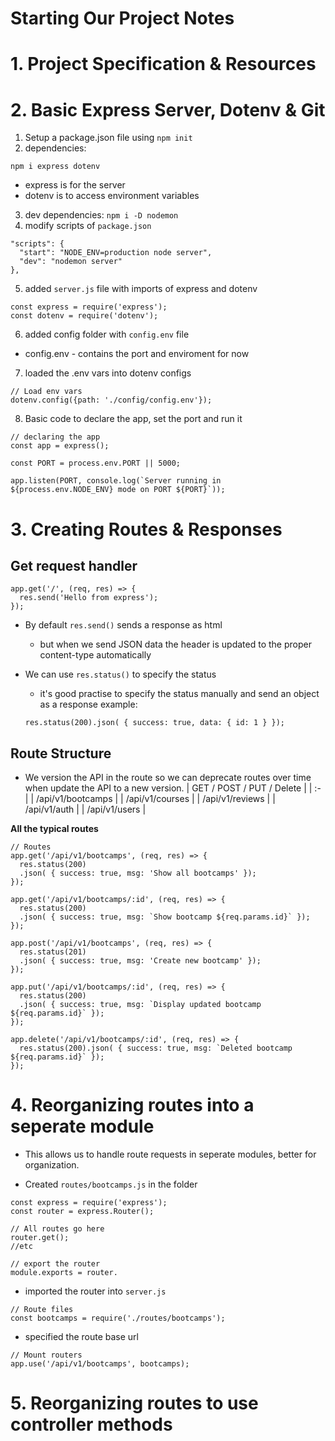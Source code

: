 # Starting Our Project Notes

# 1. Project Specification & Resources
# 2. Basic Express Server, Dotenv & Git
1. Setup a package.json file using `npm init`
2. dependencies:
``` JS Terminal
npm i express dotenv 
```
  - express is for the server
  - dotenv is to access environment variables

3. dev dependencies: `npm i -D nodemon`
4. modify scripts of `package.json`
``` JS
"scripts": {
  "start": "NODE_ENV=production node server",
  "dev": "nodemon server"
},
```
5. added `server.js` file with imports of express and dotenv
``` JS server.js
const express = require('express');
const dotenv = require('dotenv');
``` 

6. added config folder with `config.env` file
  - config.env - contains the port and enviroment for now

7. loaded the .env vars into dotenv configs
``` JS server.js
// Load env vars
dotenv.config({path: './config/config.env'});
```

8. Basic code to declare the app, set the port and run it
``` JS server.js
// declaring the app
const app = express();

const PORT = process.env.PORT || 5000;

app.listen(PORT, console.log(`Server running in ${process.env.NODE_ENV} mode on PORT ${PORT}`));
```

# 3. Creating Routes & Responses
## Get request handler
``` JS server.js
app.get('/', (req, res) => {
  res.send('Hello from express');
});
```
- By default `res.send()` sends a response as html
  - but when we send JSON data the header is updated to the proper content-type automatically

- We can use `res.status()` to specify the status
  - it's good practise to specify the status manually and send an object as a response
  example:
  ``` JS
  res.status(200).json( { success: true, data: { id: 1 } });
  ```

## Route Structure
- We version the API in the route so we can deprecate routes over time when update the API to a new version.
| GET / POST / PUT / Delete | 
| :- |
| /api/v1/bootcamps |
| /api/v1/courses |
| /api/v1/reviews |
| /api/v1/auth |
| /api/v1/users |


**All the typical routes**
``` JS server.js
// Routes
app.get('/api/v1/bootcamps', (req, res) => {
  res.status(200)
  .json( { success: true, msg: 'Show all bootcamps' });
});

app.get('/api/v1/bootcamps/:id', (req, res) => {
  res.status(200)
  .json( { success: true, msg: `Show bootcamp ${req.params.id}` });
});

app.post('/api/v1/bootcamps', (req, res) => {
  res.status(201)
  .json( { success: true, msg: 'Create new bootcamp' });
});

app.put('/api/v1/bootcamps/:id', (req, res) => {
  res.status(200)
  .json( { success: true, msg: `Display updated bootcamp ${req.params.id}` });
});

app.delete('/api/v1/bootcamps/:id', (req, res) => {
  res.status(200).json( { success: true, msg: `Deleted bootcamp ${req.params.id}` });
});
```


# 4. Reorganizing routes into a seperate module
- This allows us to handle route requests in seperate modules, better for organization.

- Created `routes/bootcamps.js` in the folder
``` JS bootcamps.js
const express = require('express');
const router = express.Router();

// All routes go here
router.get();
//etc

// export the router
module.exports = router.
```

- imported the router into `server.js`
``` JS server.js
// Route files
const bootcamps = require('./routes/bootcamps');
```
- specified the route base url
``` JS server.js
// Mount routers
app.use('/api/v1/bootcamps', bootcamps);
```

# 5. Reorganizing routes to use controller methods










